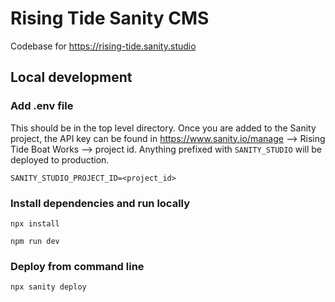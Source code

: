 # Rising Tide Sanity CMS
Codebase for https://rising-tide.sanity.studio

## Local development

### Add .env file
This should be in the top level directory. Once you are added to the Sanity project, the API key can be found in https://www.sanity.io/manage --> Rising Tide Boat Works --> project id. Anything prefixed with `SANITY_STUDIO` will be deployed to production.

```
SANITY_STUDIO_PROJECT_ID=<project_id>
```

### Install dependencies and run locally
```
npx install
```

```
npm run dev
```

### Deploy from command line
```
npx sanity deploy
```
